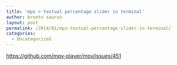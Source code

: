 ```yaml
---
title: 'mpv > textual percentage slider in terminal'
author: bronto saurus
layout: post
permalink: /2014/01/mpv-textual-percentage-slider-in-terminal/
categories:
  - Uncategorized
---
```

<https://github.com/mpv-player/mpv/issues/451>